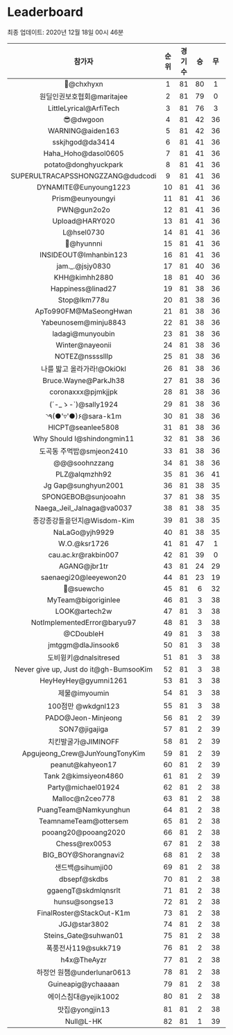 # Leaderboard
최종 업데이트: 2020년 12월 18일 00시 46분




| 참가자 | 순위 | 경기수 | 승 | 무 | 패 | 승점 |
|:---:|:---:|:---:|:---:|:---:|:---:|:---:|
| 👑@chxhyxn | 1 | 81 | 80 | 1 | 0 | 241 |
| 원딜인권보호협회@maritajee | 2 | 81 | 79 | 0 | 2 | 237 |
| LittleLyrical@ArfiTech | 3 | 81 | 76 | 3 | 2 | 231 |
| 😎@dwgoon | 4 | 81 | 42 | 36 | 3 | 162 |
| WARNING@aiden163 | 5 | 81 | 42 | 36 | 3 | 162 |
| sskjhgod@da3414 | 6 | 81 | 41 | 36 | 4 | 159 |
| Haha_Hoho@dasol0605 | 7 | 81 | 41 | 36 | 4 | 159 |
| potato@donghyuckpark | 8 | 81 | 41 | 36 | 4 | 159 |
| SUPERULTRACAPSSHONGZZANG@dudcodi | 9 | 81 | 41 | 36 | 4 | 159 |
| DYNAMITE@Eunyoung1223 | 10 | 81 | 41 | 36 | 4 | 159 |
| Prism@eunyoungyi | 11 | 81 | 41 | 36 | 4 | 159 |
| PWN@gun2o2o | 12 | 81 | 41 | 36 | 4 | 159 |
| Upload@HARY020 | 13 | 81 | 41 | 36 | 4 | 159 |
| L@hsel0730 | 14 | 81 | 41 | 36 | 4 | 159 |
| 🐻@hyunnni | 15 | 81 | 41 | 36 | 4 | 159 |
| INSIDEOUT@Imhanbin123 | 16 | 81 | 41 | 36 | 4 | 159 |
| jam._.@jsjy0830 | 17 | 81 | 40 | 36 | 5 | 156 |
| KHH@kimhh2880 | 18 | 81 | 40 | 36 | 5 | 156 |
| Happiness@linad27 | 19 | 81 | 38 | 36 | 7 | 150 |
| Stop@lkm778u | 20 | 81 | 38 | 36 | 7 | 150 |
| ApTo990FM@MaSeongHwan | 21 | 81 | 38 | 36 | 7 | 150 |
| Yabeunosem@minju8843 | 22 | 81 | 38 | 36 | 7 | 150 |
| ladagi@munyoubin | 23 | 81 | 38 | 36 | 7 | 150 |
| Winter@nayeonii | 24 | 81 | 38 | 36 | 7 | 150 |
| NOTEZ@nsssslllp | 25 | 81 | 38 | 36 | 7 | 150 |
| 나를 밟고 올라가라!@OkiOkl | 26 | 81 | 38 | 36 | 7 | 150 |
| Bruce.Wayne@ParkJh38 | 27 | 81 | 38 | 36 | 7 | 150 |
| coronaxxx@pjmkjjpk | 28 | 81 | 38 | 36 | 7 | 150 |
| (´-_ゝ-`)@sally1924 | 29 | 81 | 38 | 36 | 7 | 150 |
| ◝٩(●'▿'●)۶@sara-k1m | 30 | 81 | 38 | 36 | 7 | 150 |
| HICPT@seanlee5808 | 31 | 81 | 38 | 36 | 7 | 150 |
| Why Should I@shindongmin11 | 32 | 81 | 38 | 36 | 7 | 150 |
| 도곡동 주먹밥@smjeon2410 | 33 | 81 | 38 | 36 | 7 | 150 |
| @@@soohnzzang | 34 | 81 | 38 | 36 | 7 | 150 |
| PLZ@alqmzhh92 | 35 | 81 | 36 | 41 | 4 | 149 |
| Jg Gap@sunghyun2001 | 36 | 81 | 38 | 35 | 8 | 149 |
| SPONGEBOB@sunjooahn | 37 | 81 | 38 | 35 | 8 | 149 |
| Naega_Jeil_Jalnaga@va0037 | 38 | 81 | 38 | 35 | 8 | 149 |
| 종강종강돌을던지@Wisdom-Kim | 39 | 81 | 38 | 35 | 8 | 149 |
| NaLaGo@yjh9929 | 40 | 81 | 38 | 35 | 8 | 149 |
| W.O.@ksr1726 | 41 | 81 | 47 | 1 | 33 | 142 |
| cau.ac.kr@rakbin007 | 42 | 81 | 39 | 0 | 42 | 117 |
| AGANG@jbr1tr | 43 | 81 | 24 | 29 | 28 | 101 |
| saenaegi20@leeyewon20 | 44 | 81 | 23 | 19 | 39 | 88 |
| 👏@suewcho | 45 | 81 | 6 | 32 | 43 | 50 |
| MyTeam@bigoriginlee | 46 | 81 | 3 | 38 | 40 | 47 |
| LOOK@artech2w | 47 | 81 | 3 | 38 | 40 | 47 |
| NotImplementedError@baryu97 | 48 | 81 | 3 | 38 | 40 | 47 |
| @CDoubleH | 49 | 81 | 3 | 38 | 40 | 47 |
| jmtggm@dlaJinsook6 | 50 | 81 | 3 | 38 | 40 | 47 |
| 도비윙키@dnalsitresed | 51 | 81 | 3 | 38 | 40 | 47 |
| Never give up, Just do it@gh-BumsooKim | 52 | 81 | 3 | 38 | 40 | 47 |
| HeyHeyHey@gyumni1261 | 53 | 81 | 3 | 38 | 40 | 47 |
| 제물@imyoumin | 54 | 81 | 3 | 38 | 40 | 47 |
| 100점만 @wkdgnl123 | 55 | 81 | 3 | 38 | 40 | 47 |
| PADO@Jeon-Minjeong | 56 | 81 | 2 | 39 | 40 | 45 |
| SON7@jigajiga | 57 | 81 | 2 | 39 | 40 | 45 |
| 치킨발굴가@JIMINOFF | 58 | 81 | 2 | 39 | 40 | 45 |
| Apgujeong_Crew@JunYoungTonyKim | 59 | 81 | 2 | 39 | 40 | 45 |
| peanut@kahyeon17 | 60 | 81 | 2 | 39 | 40 | 45 |
| Tank 2@kimsiyeon4860 | 61 | 81 | 2 | 39 | 40 | 45 |
| Party@michael01924 | 62 | 81 | 2 | 38 | 41 | 44 |
| Malloc@n2ceo778 | 63 | 81 | 2 | 38 | 41 | 44 |
| PuangTeam@Namkyunghun | 64 | 81 | 2 | 38 | 41 | 44 |
| TeamnameTeam@ottersem | 65 | 81 | 2 | 38 | 41 | 44 |
| pooang20@pooang2020 | 66 | 81 | 2 | 38 | 41 | 44 |
| Chess@rex0053 | 67 | 81 | 2 | 38 | 41 | 44 |
| BIG_BOY@Shorangnavi2 | 68 | 81 | 2 | 38 | 41 | 44 |
| 샌드백@sihumji00 | 69 | 81 | 2 | 38 | 41 | 44 |
| dbsepf@skdbs | 70 | 81 | 2 | 38 | 41 | 44 |
| ggaengT@skdmlqnsrlt | 71 | 81 | 2 | 38 | 41 | 44 |
| hunsu@songse13 | 72 | 81 | 2 | 38 | 41 | 44 |
| FinalRoster@StackOut-K1m | 73 | 81 | 2 | 38 | 41 | 44 |
| JGJ@star3802 | 74 | 81 | 2 | 38 | 41 | 44 |
| Steins_Gate@suhwan01 | 75 | 81 | 2 | 38 | 41 | 44 |
| 폭풍전사119@sukk719 | 76 | 81 | 2 | 38 | 41 | 44 |
| h4x@TheAyzr | 77 | 81 | 2 | 38 | 41 | 44 |
| 하정언 원챔@underlunar0613 | 78 | 81 | 2 | 38 | 41 | 44 |
| Guineapig@ychaaaan | 79 | 81 | 2 | 38 | 41 | 44 |
| 에이스침대@yejik1002 | 80 | 81 | 2 | 38 | 41 | 44 |
| 맛집@yongjin13 | 81 | 81 | 2 | 38 | 41 | 44 |
| Null@L-HK | 82 | 81 | 1 | 39 | 41 | 42 |